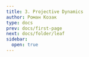 ```yaml
---
title: 3. Projective Dynamics
author: Роман Козак
type: docs
prev: docs/first-page
next: docs/folder/leaf
sidebar:
  open: true
---
```

